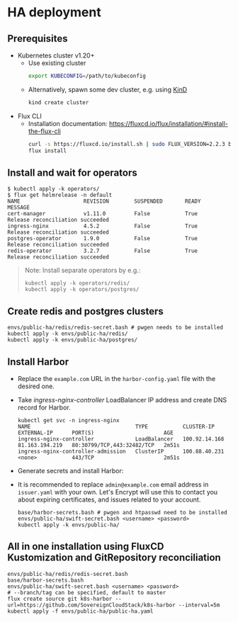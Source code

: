 # HA deployment

## Prerequisites

- Kubernetes cluster v1.20+
  - Use existing cluster
    ```bash
    export KUBECONFIG=/path/to/kubeconfig
    ```
  - Alternatively, spawn some dev cluster, e.g. using [KinD](https://kind.sigs.k8s.io/docs/user/quick-start/)
    ```bash
    kind create cluster
    ```
- Flux CLI
  - Installation documentation: https://fluxcd.io/flux/installation/#install-the-flux-cli
    ```bash
    curl -s https://fluxcd.io/install.sh | sudo FLUX_VERSION=2.2.3 bash
    flux install
    ```
    
## Install and wait for operators

```
$ kubectl apply -k operators/
$ flux get helmrelease -n default
NAME                    REVISION        SUSPENDED       READY   MESSAGE
cert-manager            v1.11.0         False           True    Release reconciliation succeeded
ingress-nginx           4.5.2           False           True    Release reconciliation succeeded
postgres-operator       1.9.0           False           True    Release reconciliation succeeded
redis-operator          3.2.7           False           True    Release reconciliation succeeded
```

> Note: Install separate operators by e.g.:
> ```
> kubectl apply -k operators/redis/
> kubectl apply -k operators/postgres/
> ```

## Create redis and postgres clusters

```
envs/public-ha/redis/redis-secret.bash # pwgen needs to be installed
kubectl apply -k envs/public-ha/redis/
kubectl apply -k envs/public-ha/postgres/
```

## Install Harbor

- Replace the `example.com` URL in the `harbor-config.yaml` file with the desired one.
- Take *ingress-nginx-controller* LoadBalancer IP address and create DNS record for Harbor.
  ```
  kubectl get svc -n ingress-nginx
  NAME                                 TYPE           CLUSTER-IP      EXTERNAL-IP      PORT(S)                      AGE
  ingress-nginx-controller             LoadBalancer   100.92.14.168   81.163.194.219   80:30799/TCP,443:32482/TCP   2m51s
  ingress-nginx-controller-admission   ClusterIP      100.88.40.231   <none>           443/TCP                      2m51s
  ```

- Generate secrets and install Harbor:
- It is recommended to replace `admin@example.com` email address in `issuer.yaml` with your own.
  Let's Encrypt will use this to contact you about expiring certificates, and issues related to your account.
  ```
  base/harbor-secrets.bash # pwgen and htpasswd need to be installed
  envs/public-ha/swift-secret.bash <username> <password>
  kubectl apply -k envs/public-ha/
  ```

## All in one installation using FluxCD Kustomization and GitRepository reconciliation

```
envs/public-ha/redis/redis-secret.bash
base/harbor-secrets.bash
envs/public-ha/swift-secret.bash <username> <password>
# --branch/tag can be specified, default to master
flux create source git k8s-harbor --url=https://github.com/SovereignCloudStack/k8s-harbor --interval=5m
kubectl apply -f envs/public-ha/public-ha.yaml
```
